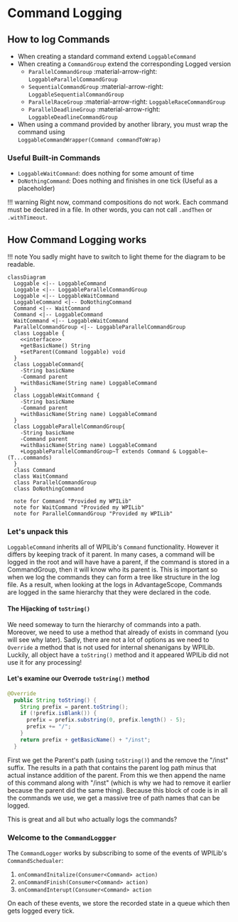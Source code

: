 # Command Logging

## How to log Commands

- When creating a standard command extend `LoggableCommand`
- When creating a `CommandGroup` extend the corresponding Logged version
  - `ParallelCommandGroup` :material-arrow-right: `LoggableParallelCommandGroup`
  - `SequentialCommandGroup` :material-arrow-right: `LoggableSequentialCommandGroup`
  - `ParallelRaceGroup` :material-arrow-right: `LoggableRaceCommandGroup`
  - `ParallelDeadlineGroup` :material-arrow-right: `LoggableDeadlineCommandGroup`
- When using a command provided by another library, you must wrap the command using <br> `LoggableCommandWrapper(Command commandToWrap)`

### Useful Built-in Commands

- `LoggableWaitCommand`: does nothing for some amount of time
- `DoNothingCommand`: Does nothing and finishes in one tick (Useful as a placeholder)

!!! warning
    Right now, command compositions do not work. Each command must be declared in a file. In other words, you can not call `.andThen` or `.withTimeout`.

## How Command Logging works

!!! note
    You sadly might have to switch to light theme for the diagram to be readable.

``` mermaid
classDiagram
  Loggable <|-- LoggableCommand
  Loggable <|-- LoggableParallelCommandGroup
  Loggable <|-- LoggableWaitCommand
  LoggableCommand <|-- DoNothingCommand
  Command <|-- WaitCommand
  Command <|-- LoggableCommand
  WaitCommand <|-- LoggableWaitCommand
  ParallelCommandGroup <|-- LoggableParallelCommandGroup
  class Loggable {
    <<interface>>
    +getBasicName() String
    +setParent(Command loggable) void
  }
  class LoggableCommand{
    -String basicName
    -Command parent
    +withBasicName(String name) LoggableCommand
  }
  class LoggableWaitCommand {
    -String basicName
    -Command parent
    +withBasicName(String name) LoggableCommand
  }
  class LoggableParallelCommandGroup{
    -String basicName
    -Command parent
    +withBasicName(String name) LoggableCommand
    +LoggableParallelCommandGroup~T extends Command & Loggable~(T...commands)
  }
  class Command
  class WaitCommand
  class ParallelCommandGroup
  class DoNothingCommand
  
  note for Command "Provided my WPILib" 
  note for WaitCommand "Provided my WPILib" 
  note for ParallelCommandGroup "Provided my WPILib" 
```

### Let's unpack this

`LoggableCommand` inherits all of WPILib's `Command` functionality. However it differs by keeping track of it parent.
In many cases, a command will be logged in the root and will have have a parent, if the command is stored in a CommandGroup, then it will know who its parent is. This is important so when we log the commands they can form a tree like structure in the log file. As a result, when looking at the logs in AdvantageScope, Commands are logged in the same hierarchy that they were declared in the code.

#### The Hijacking of `toString()`

We need someway to turn the hierarchy of commands into a path. Moreover, we need to use a method that already of exists in command (you will see why later). Sadly, there are not a lot of options as we need to `Override` a method that is not used for internal shenanigans by WPILib. Luckily, all object have a `toString()` method and it appeared WPILib did not use it for any processing!

#### Let's examine our Overrode `toString()` method

```java
@Override
  public String toString() {
    String prefix = parent.toString();
    if (!prefix.isBlank()) {
      prefix = prefix.substring(0, prefix.length() - 5);
      prefix += "/";
    }
    return prefix + getBasicName() + "/inst";
  }
```

First we get the Parent's path (using `toString()`) and the remove the "/inst" suffix. The results in a path that contains the parent log path minus that actual instance addition of the parent. From this we then append the name of this command along with "/inst" (which is why we had to remove it earlier because the parent did the same thing).
Because this block of code is in all the commands we use, we get a massive tree of path names that can be logged.

This is great and all but who actually logs the commands?

### Welcome to the `CommandLoggger`

The `CommandLogger` works by subscribing to some of the events of WPILib's `CommandSchedualer`:

1. `onCommandInitalize(Consumer<Command> action)`
2. `onCommandFinish(Consumer<Command> action)`
3. `onCommandInterupt(Consumer<Command> action`

On each of these events, we store the recorded state in a queue which then gets logged every tick.
